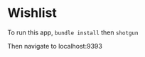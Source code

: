 # Wishlist

To run this app,
<code>bundle install</code> then
<code>shotgun</code>

Then navigate to localhost:9393
